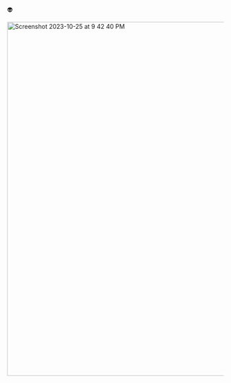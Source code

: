 👽

<!--
**kalepadot/kalepadot** is a ✨ _special_ ✨ repository because its `README.md` (this file) appears on your GitHub profile.

Here are some ideas to get you started:

- 🔭 I’m currently working on ...
- 🌱 I’m currently learning ...
- 👯 I’m looking to collaborate on ...
- 🤔 I’m looking for help with ...
- 💬 Ask me about ...
- 📫 How to reach me: ...
- 😄 Pronouns: ...
- ⚡ Fun fact: ...
-->

<img width="822" alt="Screenshot 2023-10-25 at 9 42 40 PM" src="https://github.com/kalepadot/kalepadot/assets/29220408/7fd4df71-2129-4db2-9bca-78c21ba91a1d">
